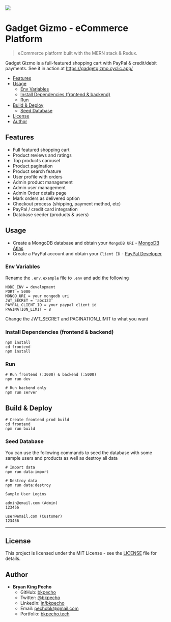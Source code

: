 <img src="https://imgur.com/rEFOZwS.png"/>

# Gadget Gizmo - eCommerce Platform

> eCommerce platform built with the MERN stack & Redux.

Gadget Gizmo is a full-featured shopping cart with PayPal & credit/debit payments. See it in action at https://gadgetgizmo.cyclic.app/

- [Features](#features)
- [Usage](#usage)
  - [Env Variables](#env-variables)
  - [Install Dependencies (frontend & backend)](#install-dependencies-frontend--backend)
  - [Run](#run)
- [Build & Deploy](#build--deploy)
  - [Seed Database](#seed-database)
- [License](#license)
- [Author](#author)

## Features

- Full featured shopping cart
- Product reviews and ratings
- Top products carousel
- Product pagination
- Product search feature
- User profile with orders
- Admin product management
- Admin user management
- Admin Order details page
- Mark orders as delivered option
- Checkout process (shipping, payment method, etc)
- PayPal / credit card integration
- Database seeder (products & users)

## Usage

- Create a MongoDB database and obtain your `MongoDB URI` - [MongoDB Atlas](https://www.mongodb.com/cloud/atlas/register)
- Create a PayPal account and obtain your `Client ID` - [PayPal Developer](https://developer.paypal.com/)

### Env Variables

Rename the `.env.example` file to `.env` and add the following

```
NODE_ENV = development
PORT = 5000
MONGO_URI = your mongodb uri
JWT_SECRET = 'abc123'
PAYPAL_CLIENT_ID = your paypal client id
PAGINATION_LIMIT = 8
```

Change the JWT_SECRET and PAGINATION_LIMIT to what you want

### Install Dependencies (frontend & backend)

```
npm install
cd frontend
npm install
```

### Run

```
# Run frontend (:3000) & backend (:5000)
npm run dev

# Run backend only
npm run server
```

## Build & Deploy

```
# Create frontend prod build
cd frontend
npm run build
```

### Seed Database

You can use the following commands to seed the database with some sample users and products as well as destroy all data

```
# Import data
npm run data:import

# Destroy data
npm run data:destroy
```

```
Sample User Logins

admin@email.com (Admin)
123456

user@email.com (Customer)
123456
```

---

## License

This project is licensed under the MIT License - see the [LICENSE](LICENSE) file for details.

## Author

- **Bryan King Pecho**
  - GitHub: [bkpecho](https://github.com/bkpecho)
  - Twitter: [@bkpecho](https://twitter.com/bkpecho)
  - LinkedIn: [in/bkpecho](https://www.linkedin.com/in/bkpecho/)
  - Email: pechobk@gmail.com
  - Portfolio: [bkpecho.tech](https://bkpecho.tech/)
